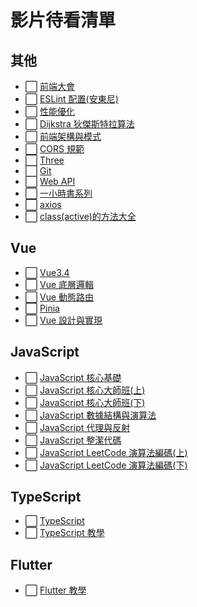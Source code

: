 # 影片待看清單

## 其他

- ⬜ [前端大會](https://fequan.com/)
- ⬜ [ESLint 配置(安東尼)](https://github.com/antfu/eslint-config)
- ⬜ [性能優化](https://www.bilibili.com/video/BV1d7UkY3ETN/?spm_id_from=333.788.recommend_more_video.-1&vd_source=09429cc2cd18c5979862bdb67049c5e2)
- ⬜ [Dijkstra 狄傑斯特拉算法](https://www.bilibili.com/video/BV1QESyYGE55/?spm_id_from=333.1007.tianma.13-4-51.click&vd_source=09429cc2cd18c5979862bdb67049c5e2)
- ⬜ [前端架構與模式](https://www.bilibili.com/list/watchlater?bvid=BV1EkUmY8EMF&oid=113518653213227)
- ⬜ [CORS 規範](https://www.bilibili.com/list/watchlater?bvid=BV1pT421k7yz&oid=1706166703)
- ⬜ [Three](https://www.bilibili.com/video/BV1Zm421g7oi/?spm_id_from=333.337.search-card.all.click&vd_source=09429cc2cd18c5979862bdb67049c5e2)
- ⬜ [Git](https://www.bilibili.com/video/BV1xg4y1m7ZS/?spm_id_from=333.999.0.0&vd_source=09429cc2cd18c5979862bdb67049c5e2)
- ⬜ [Web API](https://www.bilibili.com/video/BV1ak4y1S7aH?spm_id_from=333.788.recommend_more_video.8&vd_source=09429cc2cd18c5979862bdb67049c5e2)
- ⬜ [一小時書系列](https://www.bilibili.com/video/BV1Zk4y137QQ/?spm_id_from=333.788.recommend_more_video.-1&vd_source=09429cc2cd18c5979862bdb67049c5e2)
- ⬜ [axios](https://www.bilibili.com/video/BV1pu4y11793?spm_id_from=333.788.recommend_more_video.12&vd_source=09429cc2cd18c5979862bdb67049c5e2)
- ⬜ [class(active)的方法大全](https://blog.csdn.net/sxjit/article/details/105179075)

## Vue

- ⬜ [Vue3.4](https://www.bilibili.com/video/BV1ECzdYbEB5?spm_id_from=333.788.videopod.episodes&vd_source=09429cc2cd18c5979862bdb67049c5e2&p=5)
- ⬜ [Vue 底層邏輯](https://www.bilibili.com/video/BV1xgUNYHECi/?spm_id_from=333.337.search-card.all.click&vd_source=09429cc2cd18c5979862bdb67049c5e2)
- ⬜ [Vue 動態路由](https://www.bilibili.com/video/BV1d2BBYzEbA/?spm_id_from=333.788.recommend_more_video.1&vd_source=09429cc2cd18c5979862bdb67049c5e2)
- ⬜ [Pinia](https://www.bilibili.com/video/BV1wx421S7xb/?spm_id_from=333.337.search-card.all.click&vd_source=09429cc2cd18c5979862bdb67049c5e2)
- ⬜ [Vue 設計與實現](https://www.bilibili.com/list/watchlater?bvid=BV1K24y1q7eJ&oid=694001646)

## JavaScript

- ⬜ [JavaScript 核心基礎](https://www.bilibili.com/video/BV154STYGEjG/?spm_id_from=333.1007.tianma.5-1-15.click&vd_source=09429cc2cd18c5979862bdb67049c5e2)
- ⬜ [JavaScript 核心大師班(上)](https://www.bilibili.com/video/BV11K421e7zj/?p=2&vd_source=09429cc2cd18c5979862bdb67049c5e2)
- ⬜ [JavaScript 核心大師班(下)](https://www.bilibili.com/video/BV1PK421Y7dC/?spm_id_from=333.999.0.0&vd_source=09429cc2cd18c5979862bdb67049c5e2)
- ⬜ [JavaScript 數據結構與演算法](https://www.bilibili.com/video/BV1uS411A7Cb/?spm_id_from=333.999.0.0&vd_source=09429cc2cd18c5979862bdb67049c5e2)
- ⬜ [JavaScript 代理與反射](https://www.bilibili.com/list/watchlater?bvid=BV1sNHreTE5H&oid=113067094444818)
- ⬜ [JavaScript 整潔代碼](https://www.bilibili.com/list/watchlater?bvid=BV1j3shePE86&oid=113191313018962)
- ⬜ [JavaScript LeetCode 演算法編碼(上)](https://www.bilibili.com/video/BV1ZnDBY6EXj/?spm_id_from=333.999.0.0&vd_source=09429cc2cd18c5979862bdb67049c5e2)
- ⬜ [JavaScript LeetCode 演算法編碼(下)](https://www.bilibili.com/video/BV1cjDBY5EdP/?spm_id_from=333.999.0.0&vd_source=09429cc2cd18c5979862bdb67049c5e2)

## TypeScript

- ⬜ [TypeScript](https://www.bilibili.com/video/BV1qZmmYxEPm/?spm_id_from=333.1007.tianma.7-3-25.click&vd_source=09429cc2cd18c5979862bdb67049c5e2)
- ⬜ [TypeScript 教學](https://www.bilibili.com/video/BV1YS411w7Bf/?spm_id_from=333.788.recommend_more_video.1&vd_source=09429cc2cd18c5979862bdb67049c5e2)

## Flutter

- ⬜ [Flutter 教學](https://space.bilibili.com/524498631/search/video?keyword=flutter)
